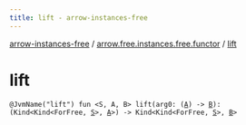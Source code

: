 ```yaml
---
title: lift - arrow-instances-free
---
```


[arrow-instances-free](../index.html) / [arrow.free.instances.free.functor](index.html) / [lift](./lift.html)

# lift

`@JvmName("lift") fun <S, A, B> lift(arg0: (`[`A`](lift.html#A)`) -> `[`B`](lift.html#B)`): (Kind<Kind<ForFree, `[`S`](lift.html#S)`>, `[`A`](lift.html#A)`>) -> Kind<Kind<ForFree, `[`S`](lift.html#S)`>, `[`B`](lift.html#B)`>`